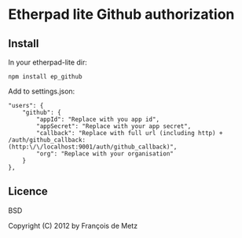 # Etherpad lite Github authorization

## Install

In your etherpad-lite dir:

    npm install ep_github

Add to settings.json:

    "users": {
        "github": {
            "appId": "Replace with you app id",
            "appSecret": "Replace with your app secret",
            "callback": "Replace with full url (including http) + /auth/github_callback: (http:\/\/localhost:9001/auth/github_callback)",
            "org": "Replace with your organisation"
        }
    },

## Licence

BSD

Copyright (C) 2012 by François de Metz
